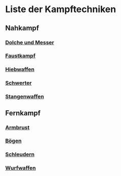 # Liste der Kampftechniken

## Nahkampf

### [Dolche und Messer](Kampftechniken/Kampftechniken_Dolche_und_Messer.md)

### [Faustkampf](Kampftechniken/Kampftechniken_Faustkampf.md)

### [Hiebwaffen](Kampftechniken/Kampftechniken_Hiebwaffen.md)

### [Schwerter](Kampftechniken/Kampftechniken_Schwerter.md)

### [Stangenwaffen](Kampftechniken/Kampftechniken_Stangenwaffen.md)

## Fernkampf

### [Armbrust](Kampftechniken/Kampftechniken_Armbrüste.md)

### [Bögen](Kampftechniken/Kampftechniken_Bögen.md)

### [Schleudern](Kampftechniken/Kampftechniken_Schleudern.md)

### [Wurfwaffen](Kampftechniken/Kampftechniken_Wurfwaffen.md)
